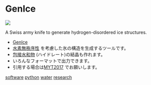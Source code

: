 # GenIce

![](https://raw.githubusercontent.com/vitroid/GenIce/develop/logo/genice-v0.png)

A Swiss army knife to generate hydrogen-disordered ice structures.




* [GenIce](https://github.com/vitroid/GenIce)
* [水素無秩序性](水素無秩序性.md) を考慮した氷の構造を生成するツールです。
* [包接水和物](包接水和物.md) (ハイドレート)の結晶も作れます。
* いろんなフォーマットで出力できます。
* 引用する場合は[MYT2017](MYT2017.md) でお願いします。

[software](software.md) [python](python.md) [water](water.md) [research](research.md) 



